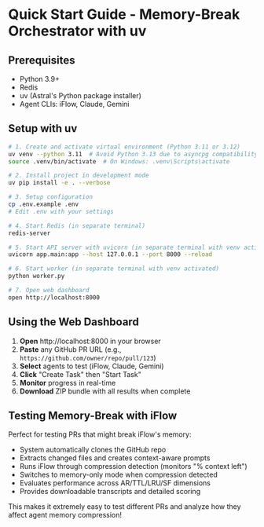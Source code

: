 # Quick Start Guide - Memory-Break Orchestrator with uv

## Prerequisites
- Python 3.9+
- Redis
- uv (Astral's Python package installer)
- Agent CLIs: iFlow, Claude, Gemini

## Setup with uv

```bash
# 1. Create and activate virtual environment (Python 3.11 or 3.12)
uv venv --python 3.11  # Avoid Python 3.13 due to asyncpg compatibility
source .venv/bin/activate  # On Windows: .venv\Scripts\activate

# 2. Install project in development mode
uv pip install -e . --verbose

# 3. Setup configuration
cp .env.example .env
# Edit .env with your settings

# 4. Start Redis (in separate terminal)
redis-server

# 5. Start API server with uvicorn (in separate terminal with venv activated)
uvicorn app.main:app --host 127.0.0.1 --port 8000 --reload

# 6. Start worker (in separate terminal with venv activated)
python worker.py

# 7. Open web dashboard
open http://localhost:8000
```

## Using the Web Dashboard

1. **Open** http://localhost:8000 in your browser
2. **Paste** any GitHub PR URL (e.g., `https://github.com/owner/repo/pull/123`)
3. **Select** agents to test (iFlow, Claude, Gemini)
4. **Click** "Create Task" then "Start Task" 
5. **Monitor** progress in real-time
6. **Download** ZIP bundle with all results when complete

## Testing Memory-Break with iFlow

Perfect for testing PRs that might break iFlow's memory:
- System automatically clones the GitHub repo
- Extracts changed files and creates context-aware prompts
- Runs iFlow through compression detection (monitors "% context left")
- Switches to memory-only mode when compression detected
- Evaluates performance across AR/TTL/LRU/SF dimensions
- Provides downloadable transcripts and detailed scoring

This makes it extremely easy to test different PRs and analyze how they affect agent memory compression!
